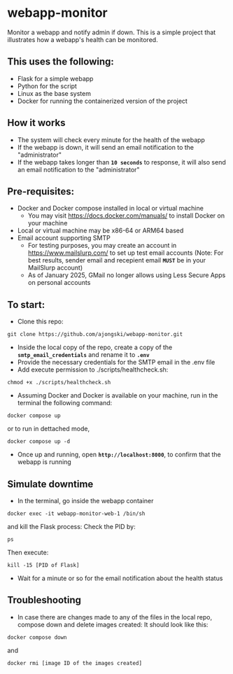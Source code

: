 # webapp-monitor
Monitor a webapp and notify admin if down. This is a simple project that illustrates how a webapp's health can be monitored.

## This uses the following:
- Flask for a simple webapp
- Python for the script
- Linux as the base system
- Docker for running the containerized version of the project

## How it works
- The system will check every minute for the health of the webapp
- If the webapp is down, it will send an email notification to the "administrator"
- If the webapp takes longer than **`10 seconds`** to response, it will also send an email notification to the "administrator"

## Pre-requisites:
- Docker and Docker compose installed in local or virtual machine
  - You may visit https://docs.docker.com/manuals/ to install Docker on your machine
- Local or virtual machine may be x86-64 or ARM64 based
- Email account supporting SMTP
  - For testing purposes, you may create an account in https://www.mailslurp.com/ to set up test email accounts (Note: For best results, sender email and recepient email **`MUST`** be in your MailSlurp account)
  - As of January 2025, GMail no longer allows using Less Secure Apps on personal accounts

## To start:
- Clone this repo:
```
git clone https://github.com/ajongski/webapp-monitor.git
```
- Inside the local copy of the repo, create a copy of the **`smtp_email_credentials`** and rename it to **`.env`**
- Provide the necessary credentials for the SMTP email in the .env file
- Add execute permission to ./scripts/healthcheck.sh:
```
chmod +x ./scripts/healthcheck.sh
```  
- Assuming Docker and Docker is available on your machine, run in the terminal the following command:
```
docker compose up
```
or to run in dettached mode,
```
docker compose up -d
```
- Once up and running, open **`http://localhost:8000`**, to confirm that the webapp is running

## Simulate downtime
- In the terminal, go inside the webapp container
```
docker exec -it webapp-monitor-web-1 /bin/sh
```
and kill the Flask process:
Check the PID by:
```
ps
```
Then execute:
```
kill -15 [PID of Flask]
```
- Wait for a minute or so for the email notification about the health status

## Troubleshooting
- In case there are changes made to any of the files in the local repo, compose down and delete images created:
It should look like this:
```
docker compose down
```
and
```
docker rmi [image ID of the images created]
```
